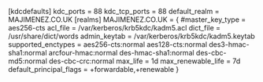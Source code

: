 [kdcdefaults]
 kdc_ports = 88
 kdc_tcp_ports = 88
 default_realm = MAJIMENEZ.CO.UK 
[realms]
 MAJIMENEZ.CO.UK = {
  #master_key_type = aes256-cts
  acl_file = /var/kerberos/krb5kdc/kadm5.acl
  dict_file = /usr/share/dict/words
  admin_keytab = /var/kerberos/krb5kdc/kadm5.keytab
  supported_enctypes = aes256-cts:normal aes128-cts:normal des3-hmac-sha1:normal arcfour-hmac:normal des-hmac-sha1:normal des-cbc-md5:normal des-cbc-crc:normal
  max_life = 1d
  max_renewable_life = 7d
  default_principal_flags = +forwardable,+renewable
 }